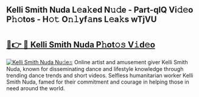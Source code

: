 ## Kelli Smith Nuda L𝚎a𝚔ed N𝚞𝚍e - Part-qIQ Vi𝚍𝚎o P𝚑𝚘tos - H𝚘𝚝 O𝚗𝚕yf𝚊ns L𝚎a𝚔s wTjVU

# <h2><a href="http://kfay28.oniu.top/?m=Kelli+Smith+Nuda">🔗👉 🔴 Kelli Smith Nuda P𝚑ot𝚘𝚜 V𝚒d𝚎o</a></h2>

[![Kelli Smith Nuda Nu𝚍e𝚜](https://i.imgur.com/0qMVB7G.gif)](http://kfay28.oniu.top/?m=Kelli+Smith+Nuda)
Online artist and amusement giver Kelli Smith Nuda, known for disseminating dance and lifestyle knowledge through trending dance trends and short videos. Selfless humanitarian worker Kelli Smith Nuda, famed for their commitment and courage in helping those in need around the world.  
